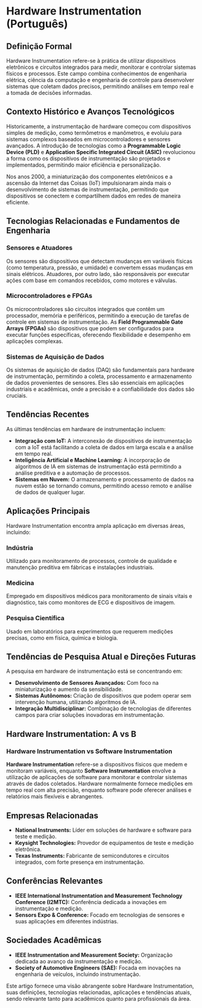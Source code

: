 # Hardware Instrumentation (Português)

## Definição Formal

Hardware Instrumentation refere-se à prática de utilizar dispositivos eletrônicos e circuitos integrados para medir, monitorar e controlar sistemas físicos e processos. Este campo combina conhecimentos de engenharia elétrica, ciência da computação e engenharia de controle para desenvolver sistemas que coletam dados precisos, permitindo análises em tempo real e a tomada de decisões informadas.

## Contexto Histórico e Avanços Tecnológicos

Historicamente, a instrumentação de hardware começou com dispositivos simples de medição, como termômetros e manômetros, e evoluiu para sistemas complexos baseados em microcontroladores e sensores avançados. A introdução de tecnologias como a **Programmable Logic Device (PLD)** e **Application Specific Integrated Circuit (ASIC)** revolucionou a forma como os dispositivos de instrumentação são projetados e implementados, permitindo maior eficiência e personalização.

Nos anos 2000, a miniaturização dos componentes eletrônicos e a ascensão da Internet das Coisas (IoT) impulsionaram ainda mais o desenvolvimento de sistemas de instrumentação, permitindo que dispositivos se conectem e compartilhem dados em redes de maneira eficiente.

## Tecnologias Relacionadas e Fundamentos de Engenharia

### Sensores e Atuadores

Os sensores são dispositivos que detectam mudanças em variáveis físicas (como temperatura, pressão, e umidade) e convertem essas mudanças em sinais elétricos. Atuadores, por outro lado, são responsáveis por executar ações com base em comandos recebidos, como motores e válvulas.

### Microcontroladores e FPGAs

Os microcontroladores são circuitos integrados que contêm um processador, memória e periféricos, permitindo a execução de tarefas de controle em sistemas de instrumentação. As **Field Programmable Gate Arrays (FPGAs)** são dispositivos que podem ser configurados para executar funções específicas, oferecendo flexibilidade e desempenho em aplicações complexas.

### Sistemas de Aquisição de Dados

Os sistemas de aquisição de dados (DAQ) são fundamentais para hardware de instrumentação, permitindo a coleta, processamento e armazenamento de dados provenientes de sensores. Eles são essenciais em aplicações industriais e acadêmicas, onde a precisão e a confiabilidade dos dados são cruciais.

## Tendências Recentes

As últimas tendências em hardware de instrumentação incluem:

- **Integração com IoT:** A interconexão de dispositivos de instrumentação com a IoT está facilitando a coleta de dados em larga escala e a análise em tempo real.
- **Inteligência Artificial e Machine Learning:** A incorporação de algoritmos de IA em sistemas de instrumentação está permitindo a análise preditiva e a automação de processos.
- **Sistemas em Nuvem:** O armazenamento e processamento de dados na nuvem estão se tornando comuns, permitindo acesso remoto e análise de dados de qualquer lugar.

## Aplicações Principais

Hardware Instrumentation encontra ampla aplicação em diversas áreas, incluindo:

### Indústria

Utilizado para monitoramento de processos, controle de qualidade e manutenção preditiva em fábricas e instalações industriais.

### Medicina

Empregado em dispositivos médicos para monitoramento de sinais vitais e diagnóstico, tais como monitores de ECG e dispositivos de imagem.

### Pesquisa Científica

Usado em laboratórios para experimentos que requerem medições precisas, como em física, química e biologia.

## Tendências de Pesquisa Atual e Direções Futuras

A pesquisa em hardware de instrumentação está se concentrando em:

- **Desenvolvimento de Sensores Avançados:** Com foco na miniaturização e aumento da sensibilidade.
- **Sistemas Autônomos:** Criação de dispositivos que podem operar sem intervenção humana, utilizando algoritmos de IA.
- **Integração Multidisciplinar:** Combinação de tecnologias de diferentes campos para criar soluções inovadoras em instrumentação.

## Hardware Instrumentation: A vs B

### Hardware Instrumentation vs Software Instrumentation

**Hardware Instrumentation** refere-se a dispositivos físicos que medem e monitoram variáveis, enquanto **Software Instrumentation** envolve a utilização de aplicações de software para monitorar e controlar sistemas através de dados coletados. Hardware normalmente fornece medições em tempo real com alta precisão, enquanto software pode oferecer análises e relatórios mais flexíveis e abrangentes.

## Empresas Relacionadas

- **National Instruments:** Líder em soluções de hardware e software para teste e medição.
- **Keysight Technologies:** Provedor de equipamentos de teste e medição eletrônica.
- **Texas Instruments:** Fabricante de semicondutores e circuitos integrados, com forte presença em instrumentação.

## Conferências Relevantes

- **IEEE International Instrumentation and Measurement Technology Conference (I2MTC):** Conferência dedicada a inovações em instrumentação e medição.
- **Sensors Expo & Conference:** Focado em tecnologias de sensores e suas aplicações em diferentes indústrias.

## Sociedades Acadêmicas

- **IEEE Instrumentation and Measurement Society:** Organização dedicada ao avanço da instrumentação e medição.
- **Society of Automotive Engineers (SAE):** Focada em inovações na engenharia de veículos, incluindo instrumentação.

Este artigo fornece uma visão abrangente sobre Hardware Instrumentation, suas definições, tecnologias relacionadas, aplicações e tendências atuais, sendo relevante tanto para acadêmicos quanto para profissionais da área.